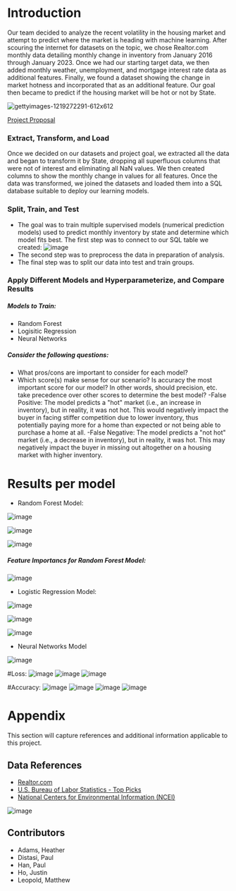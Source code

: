 # Introduction
Our team decided to analyze the recent volatility in the housing market and attempt to predict where the market is heading with machine learning. After scouring the internet for datasets on the topic, we chose Realtor.com monthly data detailing monthly change in inventory from January 2016 through January 2023. Once we had our starting target data, we then added monthly weather, unemployment, and mortgage interest rate data as additional features. Finally, we found a dataset showing the change in market hotness and incorporated that as an additional feature. Our goal then became to predict if the housing market will be hot or not by State.

   ![gettyimages-1219272291-612x612](https://user-images.githubusercontent.com/112498067/222026789-b7866f2f-778b-43fa-9b1a-8205f689249b.jpg)

[Project Proposal](https://docs.google.com/document/d/1xqcCmtrioxThe1zX2F1_XzJN-4-UOv9txNYIFMb7ytQ/edit)

### Extract, Transform, and Load
Once we decided on our datasets and project goal, we extracted all the data and began to transform it by State, dropping all superfluous columns that were not of interest and eliminating all NaN values. We then created columns to show the monthly change in values for all features. Once the data was transformed, we joined the datasets and loaded them into a SQL database suitable to deploy our learning models.

### Split, Train, and Test
- The goal was to train multiple supervised models (numerical prediction models) used to predict monthly inventory by state and determine which model fits best. The first step was to connect to our SQL table we created:
![image](https://user-images.githubusercontent.com/112498067/223518489-64b7c0fc-33d4-4c4c-b3b0-52563ecb4398.png)
- The second step was to preprocess the data in preparation of analysis.
- The final step was to split our data into test and train groups.

### Apply Different Models and Hyperparameterize, and Compare Results
##### Models to Train:
- Random Forest
- Logisitic Regression
- Neural Networks

##### Consider the following questions:
- What pros/cons are important to consider for each model?
- Which score(s) make sense for our scenario? Is accuracy the most important score for our model? In other words, should precision, etc. take precedence over other scores to determine the best model?
-False Positive: The model predicts a "hot" market (i.e., an increase in inventory), but in reality, it was not hot. This would negatively impact the buyer in facing stiffer competition due to lower inventory, thus potentially paying more for a home than expected or not being able to purchase a home at all.
-False Negative: The model predicts a "not hot" market (i.e., a decrease in inventory), but in reality, it was hot. This may negatively impact the buyer in missing out altogether on a housing market with higher inventory.

# Results per model

- Random Forest Model:

![image](https://user-images.githubusercontent.com/112498067/223524398-a5c2124a-28ba-4fd4-9887-8a52f26cee92.png)

![image](https://user-images.githubusercontent.com/112498067/223524717-a65751e8-ef42-4120-9856-2209a8b05e52.png)

![image](https://user-images.githubusercontent.com/112498067/223524814-6f7352f7-8fde-4edd-a1ed-d9ff0176246b.png)

##### Feature Importancs for Random Forest Model:
![image](https://user-images.githubusercontent.com/112498067/223525245-0605c066-e730-4a0e-ac5f-fe86a0382766.png)

- Logistic Regression Model:

![image](https://user-images.githubusercontent.com/112498067/223525715-5bd5775a-5aca-47a8-8018-fd590775f6a5.png)

![image](https://user-images.githubusercontent.com/112498067/223525800-40648cf4-ff51-4287-a244-26421be5469b.png)

![image](https://user-images.githubusercontent.com/112498067/223525845-7596cbc1-483c-49a8-9b40-37685e11f024.png)

- Neural Networks Model

![image](https://user-images.githubusercontent.com/112498067/223525962-b4f64ec6-a88e-4b49-a57b-d823faa6199a.png)

#Loss:
![image](https://user-images.githubusercontent.com/112498067/223526147-b89600e6-7cd9-463a-92f4-ac74d929f1c6.png)
![image](https://user-images.githubusercontent.com/112498067/223526266-21ad0b7e-53e0-40d6-a430-4893a3c34e76.png)
![image](https://user-images.githubusercontent.com/112498067/223526625-99657e49-153a-4f2c-ae23-1f3e066e4be4.png)

#Accuracy:
![image](https://user-images.githubusercontent.com/112498067/223526845-791087d0-28b0-4540-b4bb-07e81d2d9ca4.png)
![image](https://user-images.githubusercontent.com/112498067/223526927-cdb588cb-9463-47c3-91fe-c33d9b0b44ab.png)
![image](https://user-images.githubusercontent.com/112498067/223527032-cdcae337-f005-43e4-90f5-588d11f4eb73.png)
![image](https://user-images.githubusercontent.com/112498067/223527230-a17c63a2-9838-4305-9b48-a8e507067e47.png)

# Appendix
This section will capture references and additional information applicable to this project.

## Data References
- [Realtor.com](https://www.realtor.com/research/data/)
- [U.S. Bureau of Labor Statistics - Top Picks](https://data.bls.gov/cgi-bin/surveymost?la)
- [National Centers for Environmental Information (NCEI)](https://www.ncei.noaa.gov/access/monitoring/climate-at-a-glance/statewide/time-series[…]/1/2016-2023?base_prd=true&begbaseyear=1901&endbaseyear=2000)

![image](https://user-images.githubusercontent.com/112498067/223527623-b430a5cf-50b0-4f55-9f8f-b5f3265fc65c.png)

## Contributors
- Adams, Heather
- Distasi, Paul
- Han, Paul
- Ho, Justin
- Leopold, Matthew
